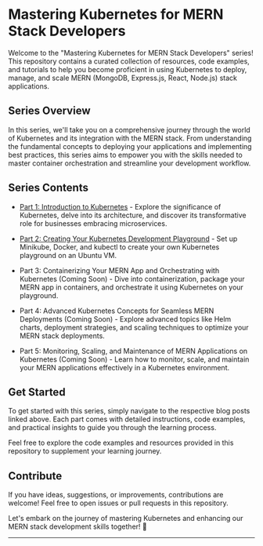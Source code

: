 # Mastering Kubernetes for MERN Stack Developers

Welcome to the "Mastering Kubernetes for MERN Stack Developers" series! This repository contains a curated collection of resources, code examples, and tutorials to help you become proficient in using Kubernetes to deploy, manage, and scale MERN (MongoDB, Express.js, React, Node.js) stack applications.

## Series Overview

In this series, we'll take you on a comprehensive journey through the world of Kubernetes and its integration with the MERN stack. From understanding the fundamental concepts to deploying your applications and implementing best practices, this series aims to empower you with the skills needed to master container orchestration and streamline your development workflow.

## Series Contents

- [Part 1: Introduction to Kubernetes](https://shaikahmadnawaz.hashnode.dev/introduction-to-kubernetes-for-mern-stack-developers) - Explore the significance of Kubernetes, delve into its architecture, and discover its transformative role for businesses embracing microservices.

- [Part 2: Creating Your Kubernetes Development Playground](https://shaikahmadnawaz.hashnode.dev/creating-your-kubernetes-development-playground) - Set up Minikube, Docker, and kubectl to create your own Kubernetes playground on an Ubuntu VM.

- Part 3: Containerizing Your MERN App and Orchestrating with Kubernetes (Coming Soon) - Dive into containerization, package your MERN app in containers, and orchestrate it using Kubernetes on your playground.

- Part 4: Advanced Kubernetes Concepts for Seamless MERN Deployments (Coming Soon) - Explore advanced topics like Helm charts, deployment strategies, and scaling techniques to optimize your MERN stack deployments.

- Part 5: Monitoring, Scaling, and Maintenance of MERN Applications on Kubernetes (Coming Soon) - Learn how to monitor, scale, and maintain your MERN applications effectively in a Kubernetes environment.

## Get Started

To get started with this series, simply navigate to the respective blog posts linked above. Each part comes with detailed instructions, code examples, and practical insights to guide you through the learning process.

Feel free to explore the code examples and resources provided in this repository to supplement your learning journey.

## Contribute

If you have ideas, suggestions, or improvements, contributions are welcome! Feel free to open issues or pull requests in this repository.

Let's embark on the journey of mastering Kubernetes and enhancing our MERN stack development skills together! 🚀

---
